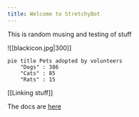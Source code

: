 ```yaml
---
title: Welcome to StretchyBot
---
```


This is random musing and testing of stuff



![[blackicon.jpg|300]]




```mermaid
pie title Pets adopted by volunteers
    "Dogs" : 386
    "Cats" : 85
    "Rats" : 15

```



[[Linking stuff]]


The docs are [here](https://quartz.jzhao.xyz/)  